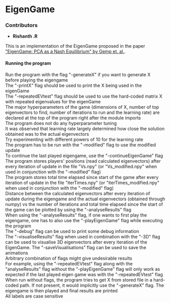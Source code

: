 <h1>
    EigenGame 
</h1>
<h3>
    Contributors
</h3>
<ul>
    <li>
        <strong>Rishanth .R</strong>
    </li>
</ul>
<p>
    This is an implementation of the EigenGame proposed in the paper <a href="https://arxiv.org/abs/2010.00554">"EigenGame: PCA as a Nash Equilibrium" by Gemp et. al.</a>.
</p>
<p>
    <h4>
        Running the program
    </h4>
    Run the program with the flag "-generateX" if you want to generate X before playing the eigengame<br/>
    The "-printX" flag should be used to print the X being used in the eigenGame<br/>
    The "-repeatedEVtest" flag should be used to use the hard-coded matrix X with repeated eigenvalues for the eigenGame<br/>
    The major hyperparameters of the game (dimensions of X, number of top eigenvectors to find, number of iterations to run and the learning rate) are declared at the top of the program right after the module imports<br/>
    The program does not do any hyperparameter tuning<br/>
    It was observed that learning rate largely determined how close the solution obtained was to the actual eigenvectors<br/>
    Try experimenting with different powers of 10 for the learning rate<br/>
    The program has to be run with the "-modified" flag to use the modified update<br/>
    To continue the last played eigengame, use the "-continueEigenGame" flag<br/>
    The program stores players' positions (read calculated eigenvectors) after every iteration of update in the file "Vs.npy" (or "Vs_modified.npy" when used in conjunction with the "-modified" flag)<br/>
    The program stores total time elapsed since start of the game after every iteration of update in the file "iterTimes.npy" (or "iterTimes_modified.npy" when used in conjunction with the "-modified" flag)<br/>
    Distance between the calculated eigenvectors after every iteration of update during the eigengame and the actual eigenvectors (obtained through numpy) vs the number of iterations and total time elapsed since the start of the game can be plotted by using the "-analyseResults" flag<br/>
    When using the "-analyseResults" flag, if one wants to first play the eigengame, one has to also use the "-playEigenGame" flag while executing the program<br/> 
    The "-debug" flag can be used to print some debug information<br/>
    The "-visualiseResults" flag when used in combination with the "-3D" flag can be used to visualise 3D eigenvectors after every iteration of the EigenGame. The "-saveVisualisations" flag can be used to save the animations <br/>
    Arbitrary combination of flags might give undesirable results<br/>
    For example, using the "-repeatedEVtest" flag  along with the "analyseResults" flag without the "-playEigenGame" flag will only work as expected if the last played eigen game was with the "-repeatedEVtest" flag<br/>
    When run without flags, the program tries to get X from stored file in a hard-coded path. If not present, it would implicitly use the "-generateX" flag. The eigengame is then played and final results are printed<br/>
    All labels are case sensitive<br/>
</p>